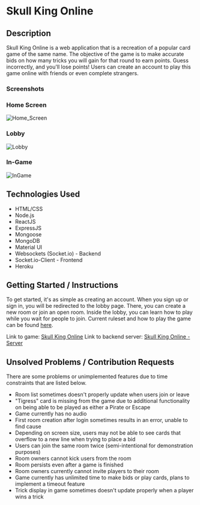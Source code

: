 # Skull King Online

## Description

Skull King Online is a web application that is a recreation of a popular card game of the same name. The objective of the game is to make accurate bids on how many tricks you will gain for that round to earn points. Guess incorrectly, and you'll lose points! Users can create an account to play this game online with friends or even complete strangers.

### Screenshots

### Home Screen

![Home_Screen](https://i.imgur.com/H6LQg9V.png)

### Lobby

![Lobby](https://i.imgur.com/JDFaX9G.png)

### In-Game

![InGame](https://i.imgur.com/veCYRjA.png)

## Technologies Used

- HTML/CSS
- Node.js
- ReactJS
- ExpressJS
- Mongoose
- MongoDB
- Material UI
- Websockets (Socket.io) - Backend
- Socket.io-Client - Frontend
- Heroku

## Getting Started / Instructions

To get started, it's as simple as creating an account. When you sign up or sign in, you will be redirected to the lobby page. There, you can create a new room or join an open room. Inside the lobby, you can learn how to play while you wait for people to join. Current ruleset and how to play the game can be found [here](https://www.grandpabecksgames.com/pages/skull-king).

Link to game: [Skull King Online](https://sk-online.herokuapp.com)
Link to backend server: [Skull King Online - Server](https://sk-online-server.herokuapp.com)

## Unsolved Problems / Contribution Requests
There are some problems or unimplemented features due to time constraints that are listed below.

- Room list sometimes doesn't properly update when users join or leave
- "Tigress" card is missing from the game due to additional functionality on being able to be played as either a Pirate or Escape
- Game currently has no audio
- First room creation after login sometimes results in an error, unable to find cause
- Depending on screen size, users may not be able to see cards that overflow to a new line when trying to place a bid
- Users can join the same room twice (semi-intentional for demonstration purposes)
- Room owners cannot kick users from the room
- Room persists even after a game is finished
- Room owners currently cannot invite players to their room
- Game currently has unlimited time to make bids or play cards, plans to implement a timeout feature
- Trick display in game sometimes doesn't update properly when a player wins a trick
